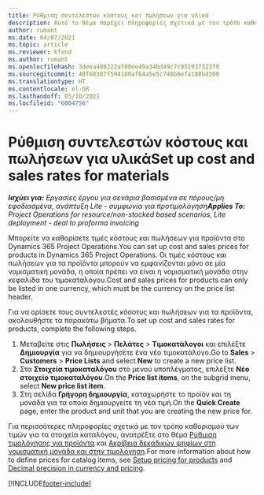 ```yaml
---
title: Ρύθμιση συντελεστών κόστους και πωλήσεων για υλικά
description: Αυτό το θέμα παρέχει πληροφορίες σχετικά με τον τρόπο καθορισμού των συντελεστών κόστους και πωλήσεων για υλικά που χρησιμοποιούνται σε έργα.
author: rumant
ms.date: 04/07/2021
ms.topic: article
ms.reviewer: kfend
ms.author: rumant
ms.openlocfilehash: 3deea480222af00ee49a34bd49c7c951937323f0
ms.sourcegitcommit: 40f68387f594180af64a5e5c748b6efa188bd300
ms.translationtype: HT
ms.contentlocale: el-GR
ms.lasthandoff: 05/10/2021
ms.locfileid: "6004756"
---
```

# <a name="set-up-cost-and-sales-rates-for-materials"></a><span data-ttu-id="bc21f-103">Ρύθμιση συντελεστών κόστους και πωλήσεων για υλικά</span><span class="sxs-lookup"><span data-stu-id="bc21f-103">Set up cost and sales rates for materials</span></span>

<span data-ttu-id="bc21f-104">_**Ισχύει για:** Εργασίες έργου για σενάρια βασισμένα σε πόρους/μη εφοδιασμένα, ανάπτυξη Lite - συμφωνία για προτιμολόγηση_</span><span class="sxs-lookup"><span data-stu-id="bc21f-104">_**Applies To:** Project Operations for resource/non-stocked based scenarios, Lite deployment - deal to proforma invoicing_</span></span>

<span data-ttu-id="bc21f-105">Μπορείτε να καθορίσετε τιμές κόστους και πωλήσεων για προϊόντα στο Dynamics 365 Project Operations.</span><span class="sxs-lookup"><span data-stu-id="bc21f-105">You can set up cost and sales prices for products in Dynamics 365 Project Operations.</span></span> <span data-ttu-id="bc21f-106">Οι τιμές κόστους και πωλήσεων για τα προϊόντα μπορούν να εμφανίζονται μόνο σε μία νομισματική μονάδα, η οποία πρέπει να είναι η νομισματική μονάδα στην κεφαλίδα του τιμοκαταλόγου.</span><span class="sxs-lookup"><span data-stu-id="bc21f-106">Cost and sales prices for products can only be listed in one currency, which must be the currency on the price list header.</span></span>

<span data-ttu-id="bc21f-107">Για να ορίσετε τους συντελεστές κόσοτυς και πωλήσεων για τα προϊόντα, ακολουθήστε τα παρακάτω βήματα.</span><span class="sxs-lookup"><span data-stu-id="bc21f-107">To set up cost and sales rates for products, complete the following steps.</span></span> 

1. <span data-ttu-id="bc21f-108">Μεταβείτε στις **Πωλήσεις** > **Πελάτες** > **Τιμοκατάλογοι** και επιλέξτε **Δημιουργία** για να δημιουργήσετε ένα νέο τιμοκατάλογο.</span><span class="sxs-lookup"><span data-stu-id="bc21f-108">Go to **Sales** > **Customers** > **Price Lists** and select **New** to create a new price list.</span></span> 
2. <span data-ttu-id="bc21f-109">Στα **Στοιχεία τιμοκαταλόγου** στο μενού υποπλέγματος, επιλέξτε **Νέο στοιχείο τιμοκαταλόγου**.</span><span class="sxs-lookup"><span data-stu-id="bc21f-109">On the **Price list items**, on the subgrid menu, select **New price list item**.</span></span> 
3. <span data-ttu-id="bc21f-110">Στη σελίδα **Γρήγορη δημιουργία**, καταχωρήστε το προϊόν και τη μονάδα για τα οποία δημιουργείτε τη νέα τιμή.</span><span class="sxs-lookup"><span data-stu-id="bc21f-110">On the **Quick Create** page, enter the product and unit that you are creating the new price for.</span></span>

<span data-ttu-id="bc21f-111">Για περισσότερες πληροφορίες σχετικά με τον τρόπο καθορισμού των τιμών για τα στοιχεία καταλόγου, ανατρέξτε στο θέμα [Ρύθμιση τιμολόγησης για προϊόντα](/dynamics365/sales-enterprise/create-price-lists-price-list-items-define-pricing-products.md) και [Ακρίβεια δεκαδικών ψηφίων στη νομισματική μονάδα και στην τιμολόγηση](/dynamics365/sales-enterprise/decimal-precision-currency-pricing.md).</span><span class="sxs-lookup"><span data-stu-id="bc21f-111">For more information about how to define prices for catalog items, see [Setup pricing for products](/dynamics365/sales-enterprise/create-price-lists-price-list-items-define-pricing-products.md) and [Decimal precision in currency and pricing](/dynamics365/sales-enterprise/decimal-precision-currency-pricing.md).</span></span>

[!INCLUDE[footer-include](../includes/footer-banner.md)]
